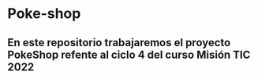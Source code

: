 # Poke-shop
## En este repositorio trabajaremos el proyecto PokeShop refente al ciclo 4 del curso Misión TIC 2022